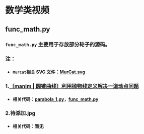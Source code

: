 # 数学类视频
## func_math.py
### `func_math.py` 主要用于存放部分轮子的源码。  
### 注：
* #### `MurCat`相关 SVG 文件：[MurCat.svg](https://github.com/Gillott/My_manimCE/blob/main/My_vedios/math/MurCat.svg)
### 1.[〔manim | 圆锥曲线〕利用抛物线定义解决一道动点问题](https://www.bilibili.com/video/BV1z3411K7cF/?spm_id_from=333.999.0.0&vd_source=5d2eb1cf9e3234b2a4b508f94b748174) 
* #### 相关代码：[parabola_1.py](https://github.com/Gillott/My_manimCE/blob/main/My_vedios/math/parabola_1.py)，[func_math.py](https://github.com/Gillott/My_manimCE/blob/main/My_vedios/math/func_math.py)  
### 2.待添加.jpg
* #### 相关代码：暂无
